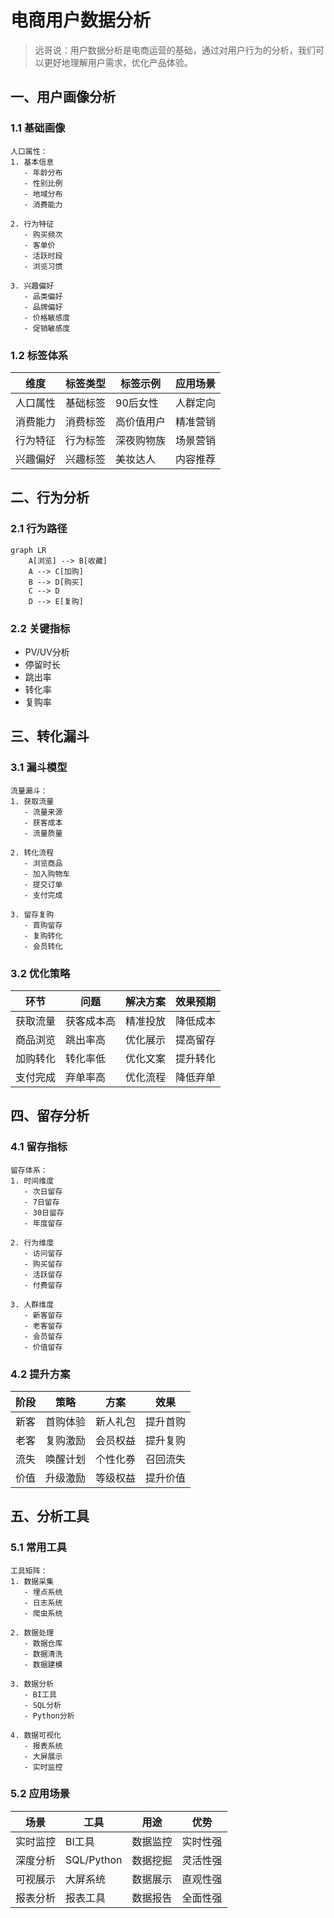 # 电商用户数据分析

> 远哥说：用户数据分析是电商运营的基础，通过对用户行为的分析，我们可以更好地理解用户需求，优化产品体验。

## 一、用户画像分析

### 1.1 基础画像
```
人口属性：
1. 基本信息
   - 年龄分布
   - 性别比例
   - 地域分布
   - 消费能力

2. 行为特征
   - 购买频次
   - 客单价
   - 活跃时段
   - 浏览习惯

3. 兴趣偏好
   - 品类偏好
   - 品牌偏好
   - 价格敏感度
   - 促销敏感度
```

### 1.2 标签体系
| 维度 | 标签类型 | 标签示例 | 应用场景 |
|------|----------|----------|----------|
| 人口属性 | 基础标签 | 90后女性 | 人群定向 |
| 消费能力 | 消费标签 | 高价值用户 | 精准营销 |
| 行为特征 | 行为标签 | 深夜购物族 | 场景营销 |
| 兴趣偏好 | 兴趣标签 | 美妆达人 | 内容推荐 |

## 二、行为分析

### 2.1 行为路径
```mermaid
graph LR
    A[浏览] --> B[收藏]
    A --> C[加购]
    B --> D[购买]
    C --> D
    D --> E[复购]
```

### 2.2 关键指标
- PV/UV分析
- 停留时长
- 跳出率
- 转化率
- 复购率

## 三、转化漏斗

### 3.1 漏斗模型
```
流量漏斗：
1. 获取流量
   - 流量来源
   - 获客成本
   - 流量质量

2. 转化流程
   - 浏览商品
   - 加入购物车
   - 提交订单
   - 支付完成

3. 留存复购
   - 首购留存
   - 复购转化
   - 会员转化
```

### 3.2 优化策略
| 环节 | 问题 | 解决方案 | 效果预期 |
|------|------|----------|----------|
| 获取流量 | 获客成本高 | 精准投放 | 降低成本 |
| 商品浏览 | 跳出率高 | 优化展示 | 提高留存 |
| 加购转化 | 转化率低 | 优化文案 | 提升转化 |
| 支付完成 | 弃单率高 | 优化流程 | 降低弃单 |

## 四、留存分析

### 4.1 留存指标
```
留存体系：
1. 时间维度
   - 次日留存
   - 7日留存
   - 30日留存
   - 年度留存

2. 行为维度
   - 访问留存
   - 购买留存
   - 活跃留存
   - 付费留存

3. 人群维度
   - 新客留存
   - 老客留存
   - 会员留存
   - 价值留存
```

### 4.2 提升方案
| 阶段 | 策略 | 方案 | 效果 |
|------|------|------|------|
| 新客 | 首购体验 | 新人礼包 | 提升首购 |
| 老客 | 复购激励 | 会员权益 | 提升复购 |
| 流失 | 唤醒计划 | 个性化券 | 召回流失 |
| 价值 | 升级激励 | 等级权益 | 提升价值 |

## 五、分析工具

### 5.1 常用工具
```
工具矩阵：
1. 数据采集
   - 埋点系统
   - 日志系统
   - 爬虫系统

2. 数据处理
   - 数据仓库
   - 数据清洗
   - 数据建模

3. 数据分析
   - BI工具
   - SQL分析
   - Python分析

4. 数据可视化
   - 报表系统
   - 大屏展示
   - 实时监控
```

### 5.2 应用场景
| 场景 | 工具 | 用途 | 优势 |
|------|------|------|------|
| 实时监控 | BI工具 | 数据监控 | 实时性强 |
| 深度分析 | SQL/Python | 数据挖掘 | 灵活性强 |
| 可视展示 | 大屏系统 | 数据展示 | 直观性强 |
| 报表分析 | 报表工具 | 数据报告 | 全面性强 |
